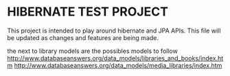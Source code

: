 # HIBERNATE TEST PROJECT

This project is intended to play around hibernate and JPA APIs.
This file will be updated as changes and features are being made.

the next to library models are the possibles models to follow
http://www.databaseanswers.org/data_models/libraries_and_books/index.htm
http://www.databaseanswers.org/data_models/media_libraries/index.htm